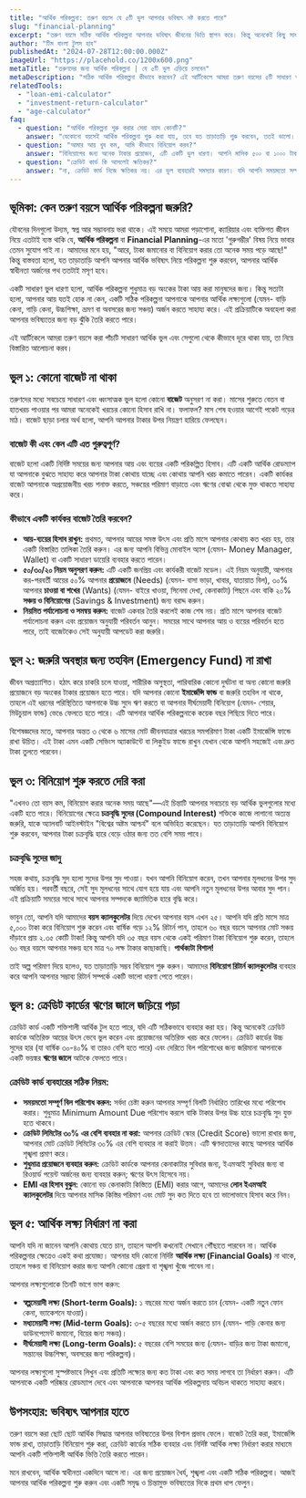 ```yaml
---
title: "আর্থিক পরিকল্পনা: তরুণ বয়সে যে ৫টি ভুল আপনার ভবিষ্যৎ নষ্ট করতে পারে"
slug: "financial-planning"
excerpt: "তরুণ বয়সে সঠিক আর্থিক পরিকল্পনা আপনার ভবিষ্যৎ জীবনের ভিত্তি স্থাপন করে। কিন্তু অনেকেই কিছু সাধারণ ভুল করে বসেন যা তাদের আর্থিক স্বাধীনতা অর্জনে বাধা দেয়।"
author: "টিম বাংলা টুলস হাব"
publishedAt: "2024-07-28T12:00:00.000Z"
imageUrl: "https://placehold.co/1200x600.png"
metaTitle: "তরুণদের জন্য আর্থিক পরিকল্পনা | যে ৫টি ভুল এড়িয়ে চলবেন"
metaDescription: "সঠিক আর্থিক পরিকল্পনা কীভাবে করবেন? এই আর্টিকেলে আমরা তরুণ বয়সের ৫টি সাধারণ আর্থিক ভুল এবং সেগুলো থেকে উত্তরণের উপায় নিয়ে আলোচনা করেছি। জানুন বাজেট, বিনিয়োগ এবং সঞ্চয়ের গুরুত্ব।"
relatedTools:
  - "loan-emi-calculator"
  - "investment-return-calculator"
  - "age-calculator"
faq:
  - question: "আর্থিক পরিকল্পনা শুরু করার সেরা বয়স কোনটি?"
    answer: "যেকোনো বয়সেই আর্থিক পরিকল্পনা শুরু করা যায়, তবে যত তাড়াতাড়ি শুরু করবেন, ততই ভালো। বিশেষ করে ২৫ বছর বয়সের মধ্যে শুরু করতে পারলে চক্রবৃদ্ধি সুদের সুবিধা পাওয়া যায়, যা আপনার সম্পদ বৃদ্ধিতে সাহায্য করবে।"
  - question: "আমার আয় খুব কম, আমি কীভাবে বিনিয়োগ করব?"
    answer: "বিনিয়োগের জন্য অনেক টাকার প্রয়োজন, এটি একটি ভুল ধারণা। আপনি মাসিক ৫০০ বা ১০০০ টাকার মতো ছোট অঙ্ক দিয়েও সিস্টেমেটিক ইনভেস্টমেন্ট প্ল্যান (SIP) এর মাধ্যমে মিউচুয়াল ফান্ডে বিনিয়োগ শুরু করতে পারেন। মূল বিষয় হলো শুরু করা এবং নিয়মিত চালিয়ে যাওয়া।"
  - question: "ক্রেডিট কার্ড কি আসলেই ক্ষতিকর?"
    answer: "না, ক্রেডিট কার্ড নিজে ক্ষতিকর নয়। এর ভুল ব্যবহারই সমস্যার কারণ। যদি আপনি সময়মতো সম্পূর্ণ বিল পরিশোধ করেন এবং আপনার আয়ের সীমার মধ্যে খরচ করেন, তাহলে ক্রেডিট কার্ড একটি অত্যন্ত উপকারী টুল হতে পারে। এটি আপনার ক্রেডিট স্কোর তৈরি করতে এবং বিভিন্ন রিওয়ার্ড পেতে সাহায্য করে।"
---
```


## ভূমিকা: কেন তরুণ বয়সে আর্থিক পরিকল্পনা জরুরি?

যৌবনের দিনগুলো উদ্যম, স্বপ্ন আর সম্ভাবনায় ভরা থাকে। এই সময়ে আমরা পড়াশোনা, ক্যারিয়ার এবং ব্যক্তিগত জীবন নিয়ে এতটাই ব্যস্ত থাকি যে, **আর্থিক পরিকল্পনা** বা **Financial Planning**-এর মতো 'গুরুগম্ভীর' বিষয় নিয়ে ভাবার তেমন সুযোগ পাই না। আমাদের মনে হয়, "আরে, টাকা জমানোর বা বিনিয়োগ করার তো অনেক সময় পড়ে আছে!" কিন্তু বাস্তবতা হলো, যত তাড়াতাড়ি আপনি আপনার আর্থিক ভবিষ্যৎ নিয়ে পরিকল্পনা শুরু করবেন, আপনার আর্থিক স্বাধীনতা অর্জনের পথ ততটাই মসৃণ হবে।

একটি সাধারণ ভুল ধারণা হলো, আর্থিক পরিকল্পনা শুধুমাত্র বড় অংকের টাকা আয় করা মানুষদের জন্য। কিন্তু সত্যটা হলো, আপনার আয় যতই হোক না কেন, একটি সঠিক পরিকল্পনা আপনাকে আপনার আর্থিক লক্ষ্যগুলো (যেমন- বাড়ি কেনা, গাড়ি কেনা, উচ্চশিক্ষা, ভ্রমণ বা অবসরের জন্য সঞ্চয়) অর্জন করতে সাহায্য করে। এই প্রক্রিয়াটিকে অবহেলা করা আপনার ভবিষ্যতের জন্য বড় ঝুঁকি তৈরি করতে পারে।

এই আর্টিকেলে আমরা তরুণ বয়সে করা পাঁচটি সাধারণ আর্থিক ভুল এবং সেগুলো থেকে কীভাবে দূরে থাকা যায়, তা নিয়ে বিস্তারিত আলোচনা করব।

## ভুল ১: কোনো বাজেট না থাকা

তরুণদের মধ্যে সবচেয়ে সাধারণ এবং ধ্বংসাত্মক ভুল হলো কোনো **বাজেট** অনুসরণ না করা। মাসের শুরুতে বেতন বা হাতখরচ পাওয়ার পর আমরা অনেকেই খরচের কোনো হিসাব রাখি না। ফলাফল? মাস শেষ হওয়ার আগেই পকেট গড়ের মাঠ। বাজেট ছাড়া চলার অর্থ হলো, আপনি আপনার টাকার উপর নিয়ন্ত্রণ হারিয়ে ফেলছেন।

### বাজেট কী এবং কেন এটি এত গুরুত্বপূর্ণ?
বাজেট হলো একটি নির্দিষ্ট সময়ের জন্য আপনার আয় এবং ব্যয়ের একটি পরিকল্পিত হিসাব। এটি একটি আর্থিক রোডম্যাপ যা আপনাকে বুঝতে সাহায্য করে আপনার টাকা কোথায় যাচ্ছে এবং কোথায় আপনি খরচ কমাতে পারেন। একটি কার্যকর বাজেট আপনাকে অপ্রয়োজনীয় খরচ শনাক্ত করতে, সঞ্চয়ের পরিমাণ বাড়াতে এবং ঋণের বোঝা থেকে মুক্ত থাকতে সাহায্য করে।

### কীভাবে একটি কার্যকর বাজেট তৈরি করবেন?
*   **আয়-ব্যয়ের হিসাব রাখুন:** প্রথমত, আপনার আয়ের সমস্ত উৎস এবং প্রতি মাসে আপনার কোথায় কত খরচ হয়, তার একটি বিস্তারিত তালিকা তৈরি করুন। এর জন্য আপনি বিভিন্ন মোবাইল অ্যাপ (যেমন- Money Manager, Wallet) বা একটি সাধারণ ডায়েরি ব্যবহার করতে পারেন।
*   **৫০/৩০/২০ নিয়ম অনুসরণ করুন:** এটি একটি জনপ্রিয় এবং কার্যকরী বাজেট মডেল। এই নিয়ম অনুযায়ী, আপনার কর-পরবর্তী আয়ের ৫০% আপনার **প্রয়োজনে** (Needs) (যেমন- বাসা ভাড়া, খাবার, যাতায়াত বিল), ৩০% আপনার **চাওয়া বা শখের** (Wants) (যেমন- বাইরে খাওয়া, সিনেমা দেখা, কেনাকাটা) পিছনে এবং বাকি ২০% **সঞ্চয় ও বিনিয়োগের** (Savings & Investment) জন্য বরাদ্দ করুন।
*   **নিয়মিত পর্যালোচনা ও সমন্বয় করুন:** বাজেট একবার তৈরি করলেই কাজ শেষ নয়। প্রতি মাসে আপনার বাজেট পর্যালোচনা করুন এবং প্রয়োজন অনুযায়ী পরিবর্তন আনুন। সময়ের সাথে আপনার আয় ও ব্যয়ের পরিবর্তন হতে পারে, তাই বাজেটকেও সেই অনুযায়ী আপডেট করা জরুরি।

## ভুল ২: জরুরি অবস্থার জন্য তহবিল (Emergency Fund) না রাখা

জীবন অপ্রত্যাশিত। হঠাৎ করে চাকরি চলে যাওয়া, শারীরিক অসুস্থতা, পারিবারিক কোনো দুর্ঘটনা বা অন্য কোনো জরুরি প্রয়োজনে বড় অংকের টাকার প্রয়োজন হতে পারে। যদি আপনার কোনো **ইমার্জেন্সি ফান্ড** বা জরুরি তহবিল না থাকে, তাহলে এই ধরনের পরিস্থিতিতে আপনাকে উচ্চ সুদে ঋণ করতে বা আপনার দীর্ঘমেয়াদী বিনিয়োগ (যেমন- শেয়ার, মিউচুয়াল ফান্ড) ভেঙে ফেলতে হতে পারে। এটি আপনার আর্থিক পরিকল্পনাকে কয়েক বছর পিছিয়ে দিতে পারে।

বিশেষজ্ঞদের মতে, আপনার অন্তত ৩ থেকে ৬ মাসের মোট জীবনযাত্রার খরচের সমপরিমাণ টাকা একটি ইমার্জেন্সি ফান্ডে রাখা উচিত। এই টাকা এমন একটি সেভিংস অ্যাকাউন্টে বা লিকুইড ফান্ডে রাখুন যেখান থেকে আপনি সহজেই এবং দ্রুত টাকা তুলতে পারবেন।

## ভুল ৩: বিনিয়োগ শুরু করতে দেরি করা

"এখনও তো বয়স কম, বিনিয়োগ করার অনেক সময় আছে"—এই চিন্তাটি আপনার সবচেয়ে বড় আর্থিক ভুলগুলোর মধ্যে একটি হতে পারে। বিনিয়োগের ক্ষেত্রে **চক্রবৃদ্ধি সুদের (Compound Interest)** শক্তিকে কাজে লাগানো অত্যন্ত জরুরি, যাকে অ্যালবার্ট আইনস্টাইন "বিশ্বের অষ্টম আশ্চর্য" বলে অভিহিত করেছেন। যত তাড়াতাড়ি আপনি বিনিয়োগ শুরু করবেন, আপনার টাকা চক্রবৃদ্ধি হারে বেড়ে ওঠার জন্য তত বেশি সময় পাবে।

### চক্রবৃদ্ধি সুদের জাদু
সহজ কথায়, চক্রবৃদ্ধি সুদ হলো সুদের উপর সুদ পাওয়া। যখন আপনি বিনিয়োগ করেন, তখন আপনার মূলধনের উপর সুদ অর্জিত হয়। পরবর্তী বছরে, সেই সুদ মূলধনের সাথে যোগ হয়ে যায় এবং আপনি নতুন মূলধনের উপর আবার সুদ পান। এই প্রক্রিয়াটি সময়ের সাথে সাথে আপনার সম্পদকে জ্যামিতিক হারে বৃদ্ধি করে।

ভাবুন তো, আপনি যদি আমাদের **বয়স ক্যালকুলেটর** দিয়ে দেখেন আপনার বয়স এখন ২৫। আপনি যদি প্রতি মাসে মাত্র ৫,০০০ টাকা করে বিনিয়োগ শুরু করেন এবং বার্ষিক গড়ে ১২% রিটার্ন পান, তাহলে ৬০ বছর বয়সে আপনার মোট সঞ্চয় দাঁড়াবে প্রায় ২.৩৫ কোটি টাকা! কিন্তু আপনি যদি ৩৫ বছর বয়স থেকে একই পরিমাণ টাকা বিনিয়োগ শুরু করেন, তাহলে ৬০ বছর বয়সে আপনার সঞ্চয় হবে মাত্র ৭০ লক্ষ টাকার কাছাকাছি। **পার্থক্যটা বিশাল!**

তাই অল্প পরিমাণ দিয়ে হলেও, যত তাড়াতাড়ি সম্ভব বিনিয়োগ শুরু করুন। আমাদের **বিনিয়োগ রিটার্ন ক্যালকুলেটর** ব্যবহার করে আপনি আপনার সম্ভাব্য রিটার্ন সম্পর্কে একটি ভালো ধারণা পেতে পারেন।

## ভুল ৪: ক্রেডিট কার্ডের ঋণের জালে জড়িয়ে পড়া

ক্রেডিট কার্ড একটি শক্তিশালী আর্থিক টুল হতে পারে, যদি এটি সঠিকভাবে ব্যবহার করা হয়। কিন্তু অনেকেই ক্রেডিট কার্ডকে অতিরিক্ত আয়ের উৎস ভেবে ভুল করেন এবং প্রয়োজনের অতিরিক্ত খরচ করে ফেলেন। ক্রেডিট কার্ডের উচ্চ সুদের হার (যা বার্ষিক ৩০-৪০% বা তারও বেশি হতে পারে) এবং দেরিতে বিল পরিশোধের জন্য জরিমানা আপনাকে একটি ভয়ঙ্কর **ঋণের জালে** আটকে ফেলতে পারে।

### ক্রেডিট কার্ড ব্যবহারের সঠিক নিয়ম:
*   **সময়মতো সম্পূর্ণ বিল পরিশোধ করুন:** সর্বদা চেষ্টা করুন আপনার সম্পূর্ণ বিলটি নির্ধারিত তারিখের মধ্যে পরিশোধ করার। শুধুমাত্র Minimum Amount Due পরিশোধ করলে বাকি টাকার উপর উচ্চ হারে চক্রবৃদ্ধি সুদ যুক্ত হতে থাকবে।
*   **ক্রেডিট লিমিটের ৩০% এর বেশি ব্যবহার না করা:** আপনার ক্রেডিট স্কোর (Credit Score) ভালো রাখার জন্য, আপনার মোট ক্রেডিট লিমিটের ৩০% এর বেশি ব্যবহার না করাই উত্তম। এটি ঋণদাতাদের কাছে আপনার আর্থিক শৃঙ্খলা প্রমাণ করে।
*   **শুধুমাত্র প্রয়োজনে ব্যবহার করুন:** ক্রেডিট কার্ডকে আপনার কেনাকাটার সুবিধার জন্য, ইএমআই সুবিধার জন্য বা রিওয়ার্ড পয়েন্ট অর্জনের জন্য ব্যবহার করুন; ঋণের উৎস হিসেবে নয়।
*   **EMI এর হিসাব বুঝুন:** কোনো বড় কেনাকাটা কিস্তিতে (EMI) করার আগে, আমাদের **লোন ইএমআই ক্যালকুলেটর** দিয়ে আপনার মাসিক কিস্তির পরিমাণ এবং মোট সুদ কত দিতে হবে তা ভালোভাবে হিসাব করে নিন।

## ভুল ৫: আর্থিক লক্ষ্য নির্ধারণ না করা

আপনি যদি না জানেন আপনি কোথায় যেতে চান, তাহলে আপনি কখনোই সেখানে পৌঁছাতে পারবেন না। আর্থিক পরিকল্পনার ক্ষেত্রেও একই কথা প্রযোজ্য। আপনার যদি কোনো নির্দিষ্ট **আর্থিক লক্ষ্য (Financial Goals)** না থাকে, তাহলে সঞ্চয় বা বিনিয়োগ করার জন্য আপনি কোনো প্রেরণা বা শৃঙ্খলা খুঁজে পাবেন না।

আপনার লক্ষ্যগুলোকে তিনটি ভাগে ভাগ করুন:
*   **স্বল্পমেয়াদী লক্ষ্য (Short-term Goals):** ১ বছরের মধ্যে অর্জন করতে চান (যেমন- একটি নতুন ফোন কেনা, ভ্যাকেশনে যাওয়া)।
*   **মধ্যমেয়াদী লক্ষ্য (Mid-term Goals):** ৩-৫ বছরের মধ্যে অর্জন করতে চান (যেমন- গাড়ি কেনার জন্য ডাউনপেমেন্ট জমানো, বিয়ের জন্য সঞ্চয়)।
*   **দীর্ঘমেয়াদী লক্ষ্য (Long-term Goals):** ৫ বছরের বেশি সময়ের জন্য (যেমন- বাড়ির জন্য টাকা জমানো, সন্তানের উচ্চশিক্ষা, অবসরের জন্য পরিকল্পনা)।

আপনার লক্ষ্যগুলো সুস্পষ্টভাবে লিখুন এবং প্রতিটি লক্ষ্যের জন্য কত টাকা এবং কত সময় লাগবে তা নির্ধারণ করুন। এটি আপনাকে একটি পরিষ্কার রোডম্যাপ দেবে এবং আপনাকে আপনার আর্থিক পরিকল্পনায় অবিচল থাকতে সাহায্য করবে।

## উপসংহার: ভবিষ্যৎ আপনার হাতে

তরুণ বয়সে করা ছোট ছোট আর্থিক সিদ্ধান্ত আপনার ভবিষ্যতের উপর বিশাল প্রভাব ফেলে। বাজেট তৈরি করা, ইমার্জেন্সি ফান্ড রাখা, তাড়াতাড়ি বিনিয়োগ শুরু করা, ক্রেডিট কার্ডের সঠিক ব্যবহার এবং নির্দিষ্ট আর্থিক লক্ষ্য নির্ধারণ করার মাধ্যমে আপনি একটি শক্তিশালী আর্থিক ভিত্তি তৈরি করতে পারেন।

মনে রাখবেন, আর্থিক স্বাধীনতা একদিনে আসে না। এর জন্য প্রয়োজন ধৈর্য, শৃঙ্খলা এবং একটি সঠিক পরিকল্পনা। আজই আপনার আর্থিক পরিকল্পনা শুরু করুন এবং একটি সমৃদ্ধ ও চিন্তামুক্ত ভবিষ্যতের দিকে প্রথম ধাপ ফেলুন।
